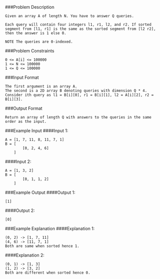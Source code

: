 ###Problem Description
```
Given an array A of length N. You have to answer Q queries.

Each query will contain four integers l1, r1, l2, and r2. If sorted segment from [l1, r1] is the same as the sorted segment from [l2 r2], then the answer is 1 else 0.

NOTE The queries are 0-indexed.
```


###Problem Constraints
```
0 <= A[i] <= 100000
1 <= N <= 100000
1 <= Q <= 100000
```


###Input Format
```
The first argument is an array A.
The second is a 2D array B denoting queries with dimension Q * 4.
Consider ith query as l1 = B[i][0], r1 = B[i][1], l2 = A[i][2], r2 = B[i][3].
```


###Output Format
```
Return an array of length Q with answers to the queries in the same order as the input.
```



###Example Input
####Input 1:

```
A = [1, 7, 11, 8, 11, 7, 1]
B = [
        [0, 2, 4, 6]
    ]
```
####Input 2:

```
A = [1, 3, 2]
B = [
        [0, 1, 1, 2]
    ]
```

###Example Output
####Output 1:

```
[1]
```
####Output 2:

```
[0]
```


###Example Explanation
####Explanation 1:

```
(0, 2) -> [1, 7, 11]
(4, 6) -> [11, 7, 1]
Both are same when sorted hence 1.
```
####Explanation 2:

```
(0, 1) -> [1, 3]
(1, 2) -> [3, 2]
Both are different when sorted hence 0.
```
